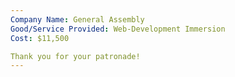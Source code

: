 ```yaml
---
Company Name: General Assembly
Good/Service Provided: Web-Development Immersion
Cost: $11,500

Thank you for your patronade!
---
```

